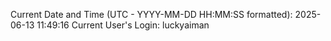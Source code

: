 Current Date and Time (UTC - YYYY-MM-DD HH:MM:SS formatted): 2025-06-13 11:49:16
Current User's Login: luckyaiman
